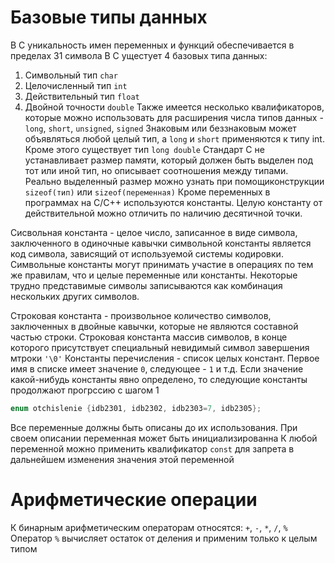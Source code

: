 # Базовые типы данных
В C уникальность имен переменных и функций обеспечивается в пределах 31 символа
В C ущестует 4 базовых типа данных:
1. Символьный тип `char`
2. Целочисленный тип `int`
3. Действительный тип `float`
4. Двойной точности `double`
Также имеется несколько квалификаторов, которые можно использовать для расширения числа типов данных - `long`, `short`, `unsigned`, `signed`
Знаковым или беззнаковым может объявляться любой целый тип, а `long` и `short` применяются к типу int. Кроме этого существует тип `long double`
Стандарт C не устанавливает размер памяти, который должен быть выделен под тот или иной тип, но описывает соотношения между типами. Реально выделенный размер можно узнать при помощиконструкции `sizeof(тип)` или `sizeof(переменная)`
Кроме переменных в программах на C/C++ используются константы. Целую константу от действительной можно отличить по наличию десятичной точки.

Сисвольная константа - целое число, записанное в виде символа, заключенного в одиночные кавычки символьной константы является код символа, зависящий от используемой системы кодировки. Символьные константы могут принимать участие в операциях по тем же правилам, что и целые переменные или константы. Некоторые трудно представимые символы записываются как комбинация нескольких других символов.

Строковая константа - произвольное количество символов, заключенных в двойные кавычки, которые не являются составной частью строки. Строковая константа массив символов, в конце которого присутствует специальный невидимый символ завершения мтроки `'\0'`
Константы перечисления - список целых констант. Первое имя в списке имеет значение `0`, следующее - `1` и т.д. Если значение какой-нибудь константы явно определено, то следующие константы продолжают прогрссию с шагом 1
```cpp
enum otchislenie {idb2301, idb2302, idb2303=7, idb2305};
```
Все переменные должны быть описаны до их использования. При своем описании переменная может быть инициализированна
К любой переменной можно применить квалификатор `const` для запрета в дальнейшем изменения значения этой переменной
# Арифметические операции
К бинарным арифметическим операторам относятся: `+`, `-`, `*`, `/`, `%`
Оператор `%` вычисляет остаток от деления и применим только к целым типом
